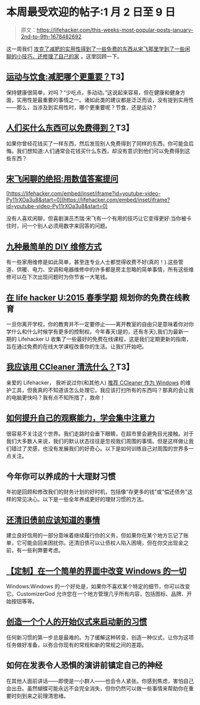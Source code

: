 # 本周最受欢迎的帖子:1 月 2 日至 9 日

> 原文：<https://lifehacker.com/this-weeks-most-popular-posts-january-2nd-to-9th-1678482692>

这一周我们 [攻克了减肥的实用性](https://lifehacker.com/exercise-vs-diet-which-is-more-important-for-weight-l-1677532039)[得到了一些免费的东西](http://twocents.lifehacker.com/what-do-people-buy-that-they-can-get-for-free-1677866139)[从宋飞](http://lifehacker.com/seinfeld-s-trick-for-small-talk-ask-questions-with-num-1661708641)[那里学到了一些闲聊的小技巧，还修理了自己的家](http://lifehacker.com/nine-of-the-easiest-diy-repairs-you-dont-need-a-profess-1677077555) 。这里回顾一下。



## [运动与饮食:减肥哪个更重要？](http://vitals.lifehacker.com/exercise-vs-diet-which-is-more-important-for-weight-l-1677532039)T3】

保持健康很简单，对吗？“少吃点，多动动。”这说起来容易，但在健康和健身方面，实用性是最重要的事情之一。诸如此类的建议都是泛泛而谈，没有提到实用性——那么，当涉及到实用性时，哪个更重要呢？节食，还是运动？

## [人们买什么东西可以免费得到？](http://twocents.lifehacker.com/what-do-people-buy-that-they-can-get-for-free-1677866139)T3】

如果你曾经花钱买了一样东西，然后发现别人免费得到了同样的东西，你可能会后悔。我们想知道:人们通常会花钱买什么东西，却没有意识到他们可以免费得到这些东西？

## [宋飞闲聊的绝招:用数值答案提问](http://lifehacker.com/seinfeld-s-trick-for-small-talk-ask-questions-with-num-1661708641)

 [https://lifehacker.com/embed/inset/iframe?id=youtube-video-Py11rXOa3u8&start=0](https://lifehacker.com/embed/inset/iframe?id=youtube-video-Py11rXOa3u8&start=0) 

没有人喜欢闲聊，但喜剧演员杰瑞·宋飞有一个有用的技巧让它变得更好:当你被卡住时，问一个别人必须用数字来回答的问题。

## [九种最简单的 DIY 维修方式](http://lifehacker.com/nine-of-the-easiest-diy-repairs-you-dont-need-a-profess-1677077555)

有一些家用维修是如此简单，甚至连专业人士都觉得收费不好(真的！).这些管道、供暖、电力、空调和电器维修中的许多都是房主忽略的简单事情，所有这些维修可以在下次出现问题时为你节省一大笔钱。

## [在 life hacker U:2015 春季学期](http://lifehacker.com/plan-your-free-online-education-at-lifehacker-u-spring-1677881157) 规划你的免费在线教育

一旦你离开学校，你的教育并不一定要停止——离开教室的自由只是意味着你对你学什么和什么时候学有更多的控制权。今年春天(是的，还有冬天),我们为最新一期的 Lifehacker U 收集了一些最好的免费在线课程，这是我们定期更新的指南，旨在通过免费的在线大学课程改善你的生活。让我们开始吧。

## [我应该用 CCleaner 清洗什么？](http://lifehacker.com/what-should-i-be-cleaning-with-ccleaner-1677083816)T3】

亲爱的 Lifehacker，
我听说过你(和其他人) [推荐 CCleaner 作为 Windows](http://lifehacker.com/what-kind-of-maintenance-do-i-need-to-do-on-my-windows-5815256) 的维护工具，但我真的不知道该怎么处理它。我应该打扫所有的东西吗？那真的会让我的电脑更快吗？我有点不知所措了，救命！

## [如何提升自己的观察能力，学会集中注意力](http://lifehacker.com/how-to-boost-your-observation-skills-and-learn-to-pay-a-1678229721)

很容易不关注这个世界。我们走路时会垂下眼睛，在超市里会避免目光接触。对于我们大多数人来说，我们的默认状态往往是忽视我们周围的事情。但是这样做让我们错过了灵感，也没有发展我们的好奇心。以下是如何训练自己对周围的世界多一点关注。

## 今年你可以养成的十大理财习惯

年初是回顾和修改我们的财务计划的好时机，包括像“存更多的钱”或“偿还债务”这样的常见决心。以下是一些全年养成更好的理财习惯的方法。

## [还清旧债前应该知道的事情](http://twocents.lifehacker.com/what-you-should-know-before-paying-off-old-debt-1678161882)

建立良好信用的一部分意味着继续履行你的义务，但如果你在某个地方忘记了账单，它可能会回来困扰你。还清旧债可以让债权人陷入困境，但在你交出现金之前，有一些利弊要考虑。

## [【定制】在一个简单的界面中改变 Windows 的一切](http://lifehacker.com/customizergod-changed-everything-about-windows-in-one-e-1677484387)

Windows:Windows 的一个好处是，如果你不喜欢某个特定的细节，你可以改变它。CustomizerGod 允许您在一个地方管理几乎所有内容，包括图标、品牌、开始按钮等等。

## [创造一个个人的开始仪式来启动新的习惯](http://lifehacker.com/create-a-personal-starting-ritual-to-kick-start-new-hab-1677484804)

任何新习惯的第一步总是最难的。为了缓解这种转变，创造一种仪式，让你为这项任务做好准备，以弥合你现有的常规和新的常规之间的差距。

## 如何在发表令人恐惧的演讲前镇定自己的神经

在其他人面前讲话——即使是一小群人——也会令人紧张。你感到焦虑，害怕自己会出丑。虽然蝴蝶可能永远不会完全消失，但你仍然可以做一些事情来帮助你在重要时刻到来之前理清思绪。